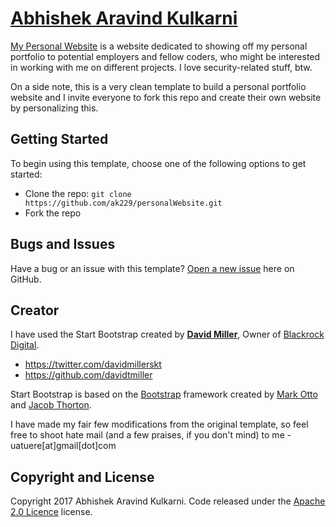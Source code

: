 # [Abhishek Aravind Kulkarni](http://abhishek-tuere.me/) 

[My Personal Website](http://abhishek-tuere.me) is a website dedicated to showing off my personal portfolio to potential employers and fellow coders, who might be interested in working with me on different projects. I love security-related stuff, btw. 

On a side note, this is a very clean template to build a personal portfolio website and I invite everyone to fork this repo and create their own website by personalizing this.
## Getting Started

To begin using this template, choose one of the following options to get started:
* Clone the repo: `git clone https://github.com/ak229/personalWebsite.git`
* Fork the repo

## Bugs and Issues

Have a bug or an issue with this template? [Open a new issue](https://github.com/ak229/personalWebsite/issues) here on GitHub.

## Creator

I have used the Start Bootstrap created by **[David Miller](http://davidmiller.io/)**, Owner of [Blackrock Digital](http://blackrockdigital.io/).

* https://twitter.com/davidmillerskt
* https://github.com/davidtmiller

Start Bootstrap is based on the [Bootstrap](http://getbootstrap.com/) framework created by [Mark Otto](https://twitter.com/mdo) and [Jacob Thorton](https://twitter.com/fat).

I have made my fair few modifications from the original template, so feel free to shoot hate mail (and a few praises, if you don't mind) to me - uatuere[at]gmail[dot]com
## Copyright and License

Copyright 2017 Abhishek Aravind Kulkarni. Code released under the [Apache 2.0 Licence](https://github.com/ak229/personalWebsite/blob/master/LICENSE) license.